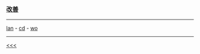 
### [改善](https://en.wikipedia.org/wiki/Kaizen)

---

[lan](https://github.com/ttltrk/ELSE/blob/master/LAN/ENG/LAN.MD) -
[cd](https://github.com/ttltrk/PRG/blob/master/CODING.MD) -
[wo](https://github.com/ttltrk/ELSE/blob/master/PWR/PWR.MD)

---

[<<<](http://ttltrk.net/)

